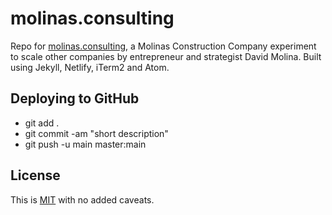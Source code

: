 # molinas.consulting

Repo for [molinas.consulting](molinas.consulting), a Molinas Construction Company experiment to scale other companies by entrepreneur and strategist David Molina. Built using Jekyll, Netlify, iTerm2 and Atom.

## Deploying to GitHub

- git add .
- git commit -am "short description"
- git push -u main master:main

## License

This is [MIT](LICENSE) with no added caveats.
